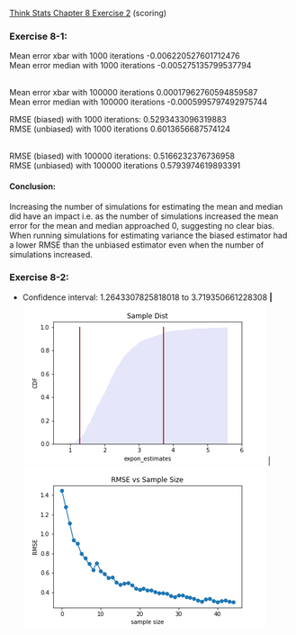 [Think Stats Chapter 8 Exercise 2](http://greenteapress.com/thinkstats2/html/thinkstats2009.html#toc77) (scoring)

### Exercise 8-1:
Mean error xbar with 1000 iterations -0.006220527601712476 <br>
Mean error median with 1000 iterations -0.005275135799537794 <br><br>

Mean error xbar with 100000 iterations 0.00017962760594859587<br>
Mean error median with 100000 iterations -0.0005995797492975744<br>

RMSE (biased) with 1000 iterations: 0.5293433096319883<br>
RMSE (unbiased) with 1000 iterations 0.6013656687574124<br><br>

RMSE (biased) with 100000 iterations: 0.5166232376736958<br>
RMSE (unbiased) with 100000 iterations 0.5793974619893391<br>

#### Conclusion: 
Increasing the number of simulations for estimating the mean and median did have an impact i.e. as the number of simulations increased the mean error for the mean and median approached 0, suggesting no clear bias. When running simulations for estimating variance
the biased estimator had a lower RMSE than the unbiased estimator even when the number of simulations increased.

### Exercise 8-2:
* Confidence interval: 1.2643307825818018 to 3.719350661228308
__|__
![expon_dist](img_files/expon_sample_dist.png) | ![RMSE_v_sample_size](img_files/rmse_sample_sizes.png)
